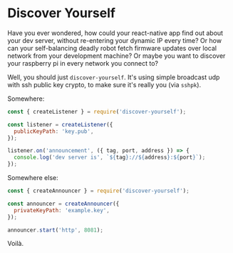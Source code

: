 Discover Yourself
=================

Have you ever wondered, how could your react-native app find out about your dev server, without re-entering your dynamic IP every time? Or how can your self-balancing deadly robot fetch firmware updates over local network from your development machine? Or maybe you want to discover your raspberry pi in every network you connect to?

Well, you should just `discover-yourself`. It's using simple broadcast udp with ssh public key crypto, to make sure it's really you (via `sshpk`).

Somewhere:

```js
const { createListener } = require('discover-yourself');

const listener = createListener({
  publicKeyPath: 'key.pub',
});

listener.on('announcement', ({ tag, port, address }) => {
  console.log('dev server is', `${tag}://${address}:${port}`);
});
```

Somewhere else:

```js
const { createAnnouncer } = require('discover-yourself');

const announcer = createAnnouncer({
  privateKeyPath: 'example.key',
});

announcer.start('http', 8081);
```

Voilà.